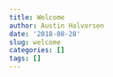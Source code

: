 ```yaml
---
title: Welcome
author: Austin Halvorsen
date: '2018-08-28'
slug: welcome
categories: []
tags: []
---
```


